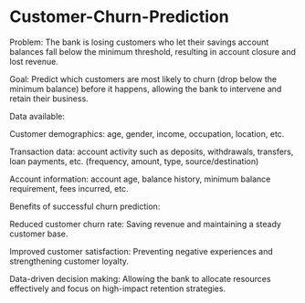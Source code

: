 # Customer-Churn-Prediction
Problem: The bank is losing customers who let their savings account balances fall below the minimum threshold, resulting in account closure and lost revenue.

Goal: Predict which customers are most likely to churn (drop below the minimum balance) before it happens, allowing the bank to intervene and retain their business.

Data available:

Customer demographics: age, gender, income, occupation, location, etc.

Transaction data: account activity such as deposits, withdrawals, transfers, loan payments, etc. (frequency, amount, type, source/destination)

Account information: account age, balance history, minimum balance requirement, fees incurred, etc.

Benefits of successful churn prediction:

Reduced customer churn rate: Saving revenue and maintaining a steady customer base.

Improved customer satisfaction: Preventing negative experiences and strengthening customer loyalty.

Data-driven decision making: Allowing the bank to allocate resources effectively and focus on high-impact retention strategies.
